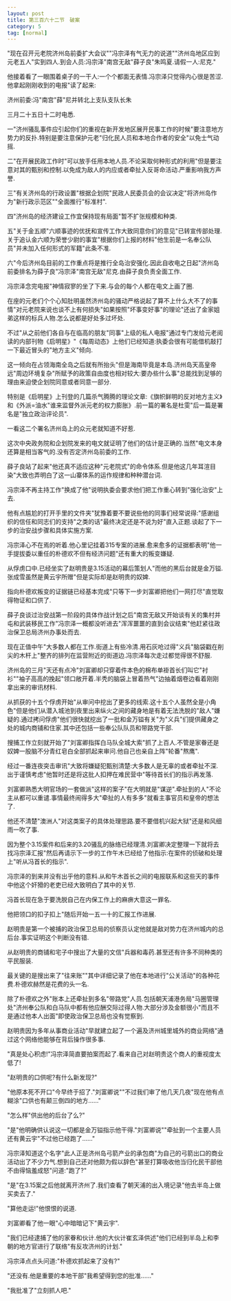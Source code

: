 ```yaml
---
layout: post
title: 第三百六十二节　破案
category: 5
tag: [normal]
---
```


"现在召开元老院济州岛前委扩大会议""冯宗泽有气无力的说道""济州岛地区应到元老五人"实到四人.到会人员:冯宗泽"南宫无敌"薛子良"朱鸣夏.请假一人:尼克."

他接着看了一眼围着桌子的一干人:一个个都面无表情.冯宗泽只觉得内心很是苦涩.他拿起刚刚收到的电报"读了起来:

济州前委:冯"南宫"薛"尼并转北上支队支队长朱

三月二十五日十二时电悉.

一"济州骚乱事件应引起你们的重视在新开发地区展开民事工作的时候"要注意地方势力的反扑.特别是要注意保护元老"归化民人员和本地合作者的安全"以免士气动摇.

二"在开展民政工作时"可以放手任用本地人员.不论采取何种形式的利用"但是要注意对其的甄别和控制.以免成为敌人的内应或者牵扯入反哥命活动.严重影响我方声誉.

三"有关济州岛的行政设置"根据企划院"民政人民委员会的会议决定"将济州岛作为"新行政示范区""全面推行"标准村".

四"济州岛的经济建设工作宜保持现有局面"暂不扩张规模和种类.

五"关于金五顺"六顺事迹的优抚和宣传工作大致同意你们的意见"已转宣传部处理.关于追认金六顺为荣誉少尉的事宜"根据你们上报的材料"他生前是一名奉公队员"并未加入任何形式的军籍"此条不准.

六"今后济州岛目前的工作重点将是推行全岛治安强化.因此自收电之日起"济州岛前委排名为薛子良"冯宗泽"南宫无敌"尼克.由薛子良负责全面工作.

冯宗泽念完电报"神情寂寥的坐了下来.与会的每个人都在电文上画了圈.

在座的元老们个个心知肚明虽然济州岛的骚动严格说起了算不上什么大不了的事情"对元老院来说也谈不上有何损失"如果按照"坏事变好事"的理论"还出了金家姐弟这样的标兵人物.怎么说都是好处多过坏处.

不过"从之前他们各自与在临高的朋友"同事"上级的私人电报"通过专门发给元老阅读的内部刊物《启明星》"《每周动态》上他们已经知道:执委会很有可能借机敲打一下最近冒头的"地方主义"倾向.

这一倾向在占领海南全岛之后就有所抬头"但是海南毕竟是本岛.济州岛天高皇帝远"周边环境复杂"所赋予的政策自由度也相对较大:要办些什么事"总能找到足够的理由来迫使企划院同意或者同意一部分.

特别是《启明星》上刊登的几篇杀气腾腾的理论文章:《旗帜鲜明的反对地方主义》和《外派=油水"谁来监督外派元老的权力膨胀》.前一篇的署名是杜雯"后一篇是署名是"独立政治评论员".

一看这二个署名济州岛上的众元老就知道不好惹.

这次中央政务院和企划院发来的电文就证明了他们的估计是正确的.当然"电文本身还算是相当客气的.没有否定济州岛前委的工作.

薛子良站了起来"他还真不适应这种"元老院式"的命令体系.但是他这几年耳渲目染"大致也弄明白了这一山寨体系的运作规律和种种潜台词.

冯宗泽不再主持工作"换成了他"说明执委会要求他们把工作重心转到"强化治安"上去.

他有点尴尬的打开手里的文件夹"犹豫着要不要说些他的同事们经常说得:"感谢组织的信任和同志们的支持"之类的话"最终决定还是不说为好"直入正题.谈起了下一步的治安战步骤和具体实施方案.

冯宗泽心不在焉的听着.他心里记挂着315专案的进展.愈来愈多的证据都表明"他一手提拔委以重任的朴德欢不但有经济问题"还有重大的叛变嫌疑.

从俘虏口中.已经坐实了赵明贵是3.15活动的幕后策划人"而他的黑后台就是金万镒.张成雪虽然是黄云宇所赠"但是实际却是赵明贵的奴婢.

指向朴德欢叛变的证据链已经基本完成"只等下一步刘富卿把他们一网打尽"直觉取得物证和口供了.

薛子良谈过治安战第一阶段的具体作战计划之后"南宫无敌又开始谈有关的集村并屯和武装移民工作"冯宗泽一概都没听进去"浑浑噩噩的直到会议结束"他赶紧往政治保卫总局济州办事处而去.

现在正值中午"大多数人都在工作.街道上有些冷清.用石灰呛过得"义兵"脑袋戳在削尖的木杆上"整齐的排列在监营附近的街道边.冯宗泽每次走过都觉得很不舒服.

济州岛的三月"天还有点冷"刘富卿却只穿着件本色的棉布单褂首长们叫它"衬衫""袖子高高的挽起"领口敞开着.半秃的脑袋上冒着热气"边抽着烟卷边看着刚刚拿出来的审讯材料.

从抓获的十五个俘虏开始"从审问中挖出了更多的线索.这十五个人虽然全是小角色"但是他们从潜入城池到夜里出来纵火之间的藏身地是有着无法洗脱的"敌人"嫌疑的.通过拷问俘虏"他们很快就挖出了一批和金万镒有关"为"义兵"们提供藏身之处的城内商铺和住家.其中还包括一些奉公队队员和带路党干部.

搜捕工作立刻就开始了"刘富卿指挥白马队全城大索"抓了上百人.不管是家眷还是奴婢一股脑不分青红皂白全部抓起来审问.他自己也亲自上阵"轮番"熬鹰".

经过一番连夜突击审讯"大致将嫌疑犯甄别清楚:大多数人是无辜的或者牵扯不深.出于谨慎考虑"他暂时还是将这批人扣押在难民营中"等待首长们的指示再发落.

刘富卿熟悉大明官场的一套做派"这样的案子"在大明就是"谋逆".牵扯到的人"不论主从都可以重谴.事情最终闹得多大"牵扯的人有多多"就看主事官员和皇帝的想法了.

他还不清楚"澳洲人"对这类案子的具体处理思路.要不要借机兴起大狱"还是和风细雨一吹了事.

因为整个3.15案件和后来的3.20骚乱的脉络已经理清.刘富卿决定整理一下就将去找冯宗泽汇报"然后再请示下一步的工作午木已经给了他指示:在案件的侦破和处理上"听从冯首长的指示".

冯宗泽的到来并没有出乎他的意料.从和午木首长之间的电报联系和这些天的事件中他这个奸猾的老吏已经大致明白了其中的关节.

冯首长现在急于要洗脱自己在内保工作上的麻痹大意这一罪名.

他把领口的扣子扣上"随后开始一五一十的汇报工作进展.

赵明贵是第一个被捕的政治保卫总局的侦察员认定他就是敌对势力在济州城内的总后台.事实证明这个判断没有错.

从赵明贵的商铺和宅子中搜出了大量的文信"兵器和毒药.甚至还有许多不同种类的平民服装.

最关键的是搜出来了"往来账""其中详细记录了他在本地进行"公关活动"的各种花费.朴德欢赫然是花费的头一名.

除了朴德欢之外"账本上还牵扯到多名"带路党"人员.包括朝天浦港务局"马圈管理处"济州奉公队和白马队中都有他应酬交际过得人物.大部分涉及金额很小"而且不是通过他本人出面"即使政治保卫总局也没有觉察到.

赵明贵因为多年从事商业活动"早就建立起了一个遍及济州城里城外的商业网络"通过这个网络他能够在背后操作很多事.

"真是处心积虑!"冯宗泽简直要拍案而起了.看来自己对赵明贵这个商人的重视度太低了!

"赵明贵的口供呢?有什么新发现?"

"他原本死不开口"今早终于招了."刘富卿说""不过我们审了他几天几夜"现在他有点糊涂"口供也有颠三倒四的地方……"

"怎么样"供出他的后台了么?"

"是"他明确供认说这一切都是金万镒指示他干得."刘富卿说""牵扯到一个主要人员还有黄云宇"不过他已经跑了……"

冯宗泽知道这个名字"此人正是济州岛弓箭产业的承包商"为自己的弓箭出口的商业活动出了不少力气.想到自己还对他颇为假以辞色"甚至打算吸收他当归化民干部他不由得恼羞成怒"问道:"跑了?"

"是"在3.15案之后他就离开济州了.我们查看了朝天浦的出入境记录"他去半岛上做买卖去了."

"算他走运!"他恨恨的说道.

刘富卿看了他一眼"心中暗暗记下"黄云宇".

"我们已经逮捕了他的家眷和伙计.他的大伙计崔玄泽供述"他们已经到半岛上和李朝的地方官进行了联络"有反攻济州的计划."

冯宗泽点点头问道:"朴德欢抓起来了没有?"

"还没有.他是重要的本地干部"我希望得到您的批准……"

"我批准了"立刻抓人吧."